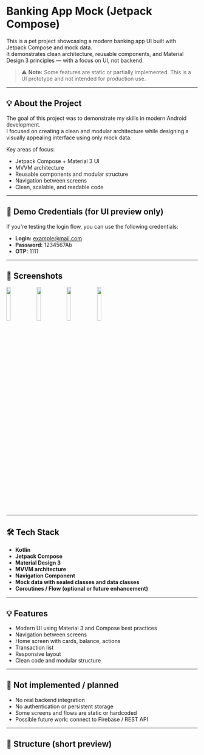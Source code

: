 # Banking App Mock (Jetpack Compose)

This is a pet project showcasing a modern banking app UI built with Jetpack Compose and mock data.  
It demonstrates clean architecture, reusable components, and Material Design 3 principles — with a focus on UI, not backend.

> ⚠️ **Note:** Some features are static or partially implemented. This is a UI prototype and not intended for production use.

---

## 💡 About the Project

The goal of this project was to demonstrate my skills in modern Android development.  
I focused on creating a clean and modular architecture while designing a visually appealing interface using only mock data.

Key areas of focus:
- Jetpack Compose + Material 3 UI
- MVVM architecture
- Reusable components and modular structure
- Navigation between screens
- Clean, scalable, and readable code

---

## 🧪 Demo Credentials (for UI preview only)

If you're testing the login flow, you can use the following credentials:

- **Login:** example@mail.com  
- **Password:** 1234567Ab  
- **OTP:** 1111

---

## 📱 Screenshots

<p align="left">
<img src="https://github.com/user-attachments/assets/eeee7fe2-41c3-4d19-afd7-1e19cd462685" width="15%"/>
<img src="https://github.com/user-attachments/assets/0ae99104-92a8-41a7-b9b6-bdb075f4cca2" width="15%"/>
<img src="https://github.com/user-attachments/assets/21dc9029-e7d4-4580-b7a3-fa5461ba57dd" width="15%"/>
<img src="https://github.com/user-attachments/assets/42f1604f-bd56-4c39-aeac-692398a2d1ae" width="15%"/>
</p>

---

## 🛠️ Tech Stack

- **Kotlin**
- **Jetpack Compose**
- **Material Design 3**
- **MVVM architecture**
- **Navigation Component**
- **Mock data with sealed classes and data classes**
- **Coroutines / Flow (optional or future enhancement)**

---

## 💡 Features

- Modern UI using Material 3 and Compose best practices
- Navigation between screens
- Home screen with cards, balance, actions
- Transaction list
- Responsive layout
- Clean code and modular structure

---

## 🚧 Not implemented / planned

- No real backend integration
- No authentication or persistent storage
- Some screens and flows are static or hardcoded
- Possible future work: connect to Firebase / REST API

---

## 📂 Structure (short preview)
